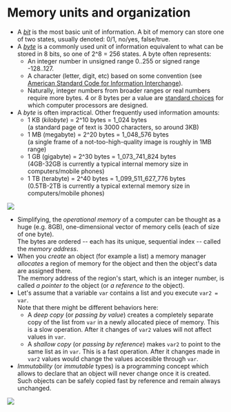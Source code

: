 # Memory units and organization

- A [*bit*](https://en.wikipedia.org/wiki/Bit) is the most basic unit of information. A bit of memory can store one of two states, usually denoted: 0/1, no/yes, false/true.
- A [*byte*](https://en.wikipedia.org/wiki/Byte) is a commonly used unit of information equivalent to what can be stored in 8 bits, so one of 2\^8 = 256 states. A byte often represents:
    - An integer number in unsigned range 0..255 or signed range -128..127.
    - A character (letter, digit, etc) based on some convention (see [American Standard Code for Information Interchange](https://en.wikipedia.org/wiki/ASCII)).
    - Naturally, integer numbers from broader ranges or real numbers require more bytes. 4 or 8 bytes per a value are [standard choices](https://en.wikipedia.org/wiki/IEEE_754) for which computer processors are designed.
- A *byte* is often impractical. Other frequently used information amounts:
    - 1 KB (*kilobyte*) = 2\^10 bytes = 1_024 bytes  
    (a standard page of text is 3000 characters, so around 3KB)
    - 1 MB (megabyte) = 2\^20 bytes = 1_048_576 bytes  
    (a single frame of a not-too-high-quality image is roughly in 1MB range)
    - 1 GB (gigabyte) = 2\^30 bytes = 1_073_741_824 bytes  
    (4GB-32GB is currently a typical internal memory size in computers/mobile phones)
    - 1 TB (terabyte) = 2\^40 bytes = 1_099_511_627_776 bytes\
    (0.5TB-2TB is currently a typical external memory size in computers/mobile phones)

![](memory_units.jpg)

- Simplifying, the *operational memory* of a computer can be thought as a huge (e.g. 8GB), one-dimensional vector of memory cells (each of size of one byte).  
    The bytes are ordered -- each has its unique, sequential index -- called the *memory address*.
- When you *create* an object (for example a list) a memory manager *allocates* a region of memory for the object and then the object's data are assigned there.  
    The memory address of the region's start, which is an integer number, is called *a pointer to* the object (or *a reference to* the object).
-  Let's assume that a variable `var` contains a list and you execute `var2 = var`.\
    Note that there might be different behaviors here:
    - A *deep copy* (or *passing by value*) creates a completely separate copy of the list from `var` in a newly allocated piece of memory. This is a slow operation. After it changes of `var2` values will not affect values in `var`.
    - A *shallow copy* (or *passing by reference*) makes `var2` to point to the same list as in `var`. This is a fast operation. After it changes made in `var2` values would change the values accesible through `var`.
- *Immutability* (or *immutable* types) is a programming concept which allows to declare that an object will never change once it is created. Such objects can be safely copied fast by reference and remain always unchanged.

![](memory_pointers.jpg)

